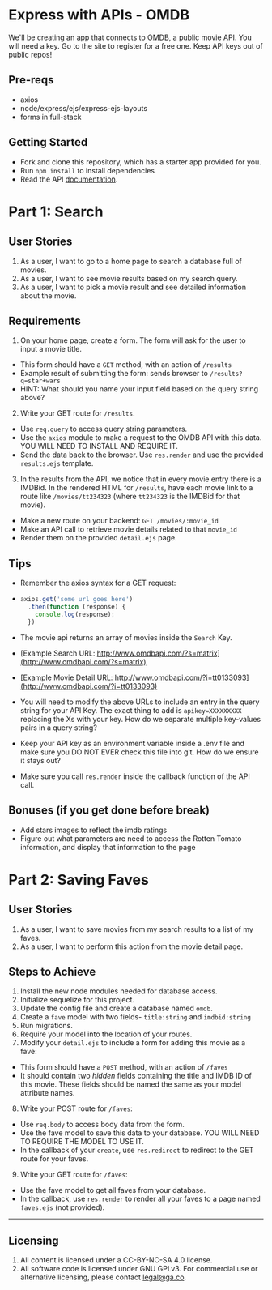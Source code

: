 # Express with APIs - OMDB

We'll be creating an app that connects to [OMDB](http://www.omdbapi.com), a public movie API. You will need a key. Go to the site to register for a free one. Keep API keys out of public repos!

## Pre-reqs
* axios
* node/express/ejs/express-ejs-layouts
* forms in full-stack

## Getting Started

* Fork and clone this repository, which has a starter app provided for you.
* Run `npm install` to install dependencies
* Read the API [documentation](http://www.omdbapi.com).

# Part 1: Search

## User Stories
1. As a user, I want to go to a home page to search a database full of movies.
2. As a user, I want to see movie results based on my search query.
3. As a user, I want to pick a movie result and see detailed information about the movie.

## Requirements
1. On your home page, create a form. The form will ask for the user to input a movie title.
  * This form should have a `GET` method, with an action of `/results`
  * Example result of submitting the form: sends browser to `/results?q=star+wars`
  * HINT: What should you name your input field based on the query string above?
2. Write your GET route for `/results`.
  * Use `req.query` to access query string parameters.
  * Use the `axios` module to make a request to the OMDB API with this data. YOU WILL NEED TO INSTALL AND REQUIRE IT.
  * Send the data back to the browser. Use `res.render` and use the provided `results.ejs` template.
3. In the results from the API, we notice that in every movie entry
there is a IMDBid. In the rendered HTML for `/results`, have each movie link
to a route like `/movies/tt234323` (where `tt234323` is the IMDBid for that movie).
  * Make a new route on your backend: `GET /movies/:movie_id`
  * Make an API call to retrieve movie details related to that `movie_id`
  * Render them on the provided `detail.ejs` page.

## Tips
* Remember the axios syntax for a GET request:
* ```js
  axios.get('some url goes here')
    .then(function (response) {
      console.log(response);
    })
  ```

* The movie api returns an array of movies inside the `Search` Key.

* [Example Search URL: http://www.omdbapi.com/?s=matrix](http://www.omdbapi.com/?s=matrix)
* [Example Movie Detail URL: http://www.omdbapi.com/?i=tt0133093](http://www.omdbapi.com/?i=tt0133093)

* You will need to modify the above URLs to include an entry in the query string for your API Key. The exact thing to add is `apikey=XXXXXXXXX` replacing the Xs with your key. How do we separate multiple key-values pairs in a query string?

* Keep your API key as an environment variable inside a .env file and make sure you DO NOT EVER check this file into git. How do we ensure it stays out?

* Make sure you call `res.render` inside the callback function of the API call.

## Bonuses (if you get done before break)

* Add stars images to reflect the imdb ratings
* Figure out what parameters are need to access the Rotten Tomato information, and display that information to the page

# Part 2: Saving Faves

## User Stories
1. As a user, I want to save movies from my search results to a list of my faves.
2. As a user, I want to perform this action from the movie detail page.

## Steps to Achieve
1. Install the new node modules needed for database access.
2. Initialize sequelize for this project.
3. Update the config file and create a database named `omdb`.
4. Create a `fave` model with two fields- `title:string` and `imdbid:string`
5. Run migrations.
6. Require your model into the location of your routes.
7. Modify your `detail.ejs` to include a form for adding this movie as a fave:
  * This form should have a `POST` method, with an action of `/faves`
  * It should contain two *hidden* fields containing the title and IMDB ID of this movie. These fields should be named the same as your model attribute names.
8. Write your POST route for `/faves`:
  * Use `req.body` to access body data from the form.
  * Use the fave model to save this data to your database. YOU WILL NEED TO REQUIRE THE MODEL TO USE IT.
  * In the callback of your `create`, use `res.redirect` to redirect to the GET route for your faves.
9. Write your GET route for `/faves`:
  * Use the fave model to get all faves from your database.
  * In the callback, use `res.render` to render all your faves to a page named `faves.ejs` (not provided).

---

## Licensing
1. All content is licensed under a CC-BY-NC-SA 4.0 license.
2. All software code is licensed under GNU GPLv3. For commercial use or alternative licensing, please contact legal@ga.co.
